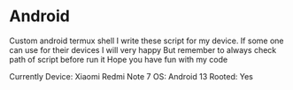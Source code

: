 # Android
Custom android termux shell
I write these script for my device. If some one can use for their devices I will very happy
But remember to always check path of script before run it
Hope you have fun with my code

Currently
Device: Xiaomi Redmi Note 7
OS: Android 13
Rooted: Yes
